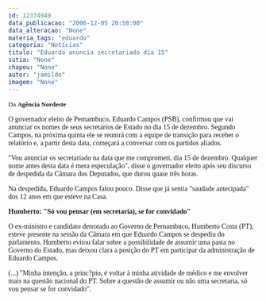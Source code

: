 ```yaml
---
id: 12374949
data_publicacao: "2006-12-05 20:58:00"
data_alteracao: "None"
materia_tags: "eduardo"
categoria: "Notícias"
titulo: "Eduardo anuncia secretariado dia 15"
sutia: "None"
chapeu: "None"
autor: "jamildo"
imagem: "None"
---
```

<p><span style="font-size: small;"><span style="font-family: Verdana;">Da <strong>Ag&ecirc;ncia Nordeste </strong></span></span></p>

<p><span style="font-family: Verdana;">O governador eleito de Pernambuco, Eduardo Campos (PSB), confirmou que vai anunciar os nomes de seus secret&aacute;rios de Estado no dia 15 de dezembro. Segundo Campos, na pr&oacute;xima quinta ele se reunir&aacute; com a equipe de transi&ccedil;&atilde;o para receber o relat&oacute;rio e, a partir desta data, come&ccedil;ar&aacute; a conversar com os partidos aliados. </span></p>

<p><span style="font-family: Verdana;">"Vou anunciar os secretariado na data que me comprometi, dia 15 de dezembro. Qualquer nome antes desta data &eacute; mera especula&ccedil;&atilde;o", disse o governador eleito ap&oacute;s seu discurso de despedida da C&acirc;mara dos Deputados, que durou quase tr&ecirc;s horas.</span></p>

<p><span style="font-family: Verdana;">Na despedida, Eduardo Campos falou pouco. Disse que j&aacute; sentia "saudade antecipada" dos 12 anos em que esteve na Casa.</span></p>

<p><span style="font-family: Verdana;"><strong>Humberto: "S&oacute; vou pensar (em secretaria), se for convidado"</strong></span></p>

<p><span style="font-family: Verdana;">O ex-ministro e candidato derrotado ao Governo de Pernambuco, Humberto Costa (PT), esteve presente na sess&atilde;o da C&acirc;mara em que Eduardo Campos se despediu do parlamento. Humberto evitou falar sobre a possibilidade de assumir uma pasta no Governo do Estado, mas deixou clara a posi&ccedil;&atilde;o do PT em participar da administra&ccedil;&atilde;o de Eduardo Campos. </span></p>

<p><span style="font-family: Verdana;">(...) "Minha inten&ccedil;&atilde;o, a princ?pio, &eacute; voltar &agrave; minha atividade de m&eacute;dico e me envolver mais na quest&atilde;o nacional do PT. Sobre a quest&atilde;o de assumir ou n&atilde;o uma secretaria, s&oacute; vou pensar se for convidado".</span></p>

<p><br /></p>
